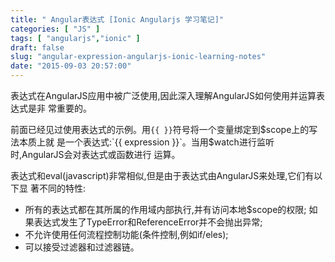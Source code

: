 ```yaml
---
title: " Angular表达式 [Ionic Angularjs 学习笔记]"
categories: [ "JS" ]
tags: [ "angularjs","ionic" ]
draft: false
slug: "angular-expression-angularjs-ionic-learning-notes"
date: "2015-09-03 20:57:00"
---
```


表达式在AngularJS应用中被广泛使用,因此深入理解AngularJS如何使用并运算表达式是非 常重要的。

前面已经见过使用表达式的示例。用`{{ }}`符号将一个变量绑定到$scope上的写法本质上就 是一个表达式:`{{ expression }}`。当用$watch进行监听时,AngularJS会对表达式或函数进行 运算。

表达式和eval(javascript)非常相似,但是由于表达式由AngularJS来处理,它们有以下显 著不同的特性:
- 所有的表达式都在其所属的作用域内部执行,并有访问本地$scope的权限; 如果表达式发生了TypeError和ReferenceError并不会抛出异常;
- 不允许使用任何流程控制功能(条件控制,例如if/eles);
- 可以接受过滤器和过滤器链。


<!--more-->

